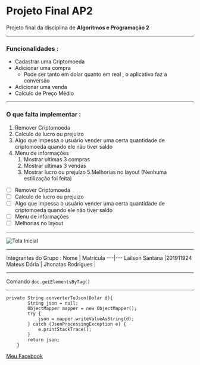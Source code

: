 # Projeto Final AP2
 Projeto final da disciplina de **Algoritmos e Programação 2**
 ***
 ### Funcionalidades :
 * Cadastrar uma Criptomoeda
 * Adicionar uma compra
    * Pode ser tanto em dolar quanto em real , o aplicativo faz a conversão
 * Adicionar uma venda
 * Calculo de Preço Médio
 ***
 ### O que falta implementar :
 1. Remover Criptomoeda
 2. Calculo de lucro ou prejuizo
 3. Algo que impessa o usuário vender uma certa quantidade de criptomoeda quando ele não tiver saldo
 4. Menu de informações
    1. Mostrar ultimas 3 compras
    2. Mostrar ultimas 3 vendas
    3. Mostrar lucro ou prejuízo
 5.Melhorias no layout (Nenhuma estilização foi feita)

- [ ] Remover Criptomoeda
- [ ] Calculo de lucro ou prejuizo
- [ ] Algo que impessa o usuário vender uma certa quantidade de criptomoeda quando ele não tiver saldo
- [ ] Menu de informações
- [ ] Melhorias no layout

***

![Tela Inicial](https://user-images.githubusercontent.com/70287747/124542248-6cfc4780-ddf9-11eb-8514-74d0b9e90498.png)

***
Integrantes do Grupo :
Nome | Matrícula
---|---
Lailson Santana |201911924
Mateus Dória |
Jhonatas Rodrigues |

***

Comando `doc.getElementsByTag()`

***

```
private String converterToJson(Dolar d){
        String json = null;
        ObjectMapper mapper = new ObjectMapper();
        try {
            json = mapper.writeValueAsString(d);
        } catch (JsonProcessingException e) {
            e.printStackTrace();
        }
        return json;
    }
```

[Meu Facebook](https://www.facebook.com/lailson.santana.52)

